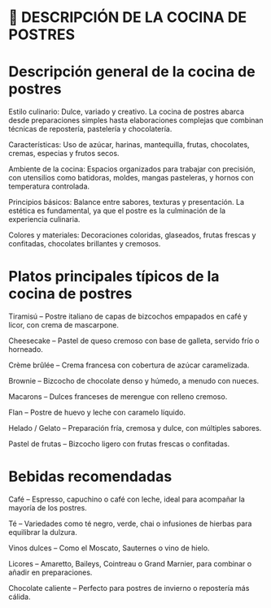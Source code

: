 # 🍰 DESCRIPCIÓN DE LA COCINA DE POSTRES

# Descripción general de la cocina de postres

Estilo culinario: Dulce, variado y creativo. La cocina de postres abarca desde preparaciones simples hasta elaboraciones complejas que combinan técnicas de repostería, pastelería y chocolatería.

Características: Uso de azúcar, harinas, mantequilla, frutas, chocolates, cremas, especias y frutos secos.

Ambiente de la cocina: Espacios organizados para trabajar con precisión, con utensilios como batidoras, moldes, mangas pasteleras, y hornos con temperatura controlada.

Principios básicos: Balance entre sabores, texturas y presentación. La estética es fundamental, ya que el postre es la culminación de la experiencia culinaria.

Colores y materiales: Decoraciones coloridas, glaseados, frutas frescas y confitadas, chocolates brillantes y cremosos.

# Platos principales típicos de la cocina de postres

Tiramisú – Postre italiano de capas de bizcochos empapados en café y licor, con crema de mascarpone.

Cheesecake – Pastel de queso cremoso con base de galleta, servido frío o horneado.

Crème brûlée – Crema francesa con cobertura de azúcar caramelizada.

Brownie – Bizcocho de chocolate denso y húmedo, a menudo con nueces.

Macarons – Dulces franceses de merengue con relleno cremoso.

Flan – Postre de huevo y leche con caramelo líquido.

Helado / Gelato – Preparación fría, cremosa y dulce, con múltiples sabores.

Pastel de frutas – Bizcocho ligero con frutas frescas o confitadas.

# Bebidas recomendadas

Café – Espresso, capuchino o café con leche, ideal para acompañar la mayoría de los postres.

Té – Variedades como té negro, verde, chai o infusiones de hierbas para equilibrar la dulzura.

Vinos dulces – Como el Moscato, Sauternes o vino de hielo.

Licores – Amaretto, Baileys, Cointreau o Grand Marnier, para combinar o añadir en preparaciones.

Chocolate caliente – Perfecto para postres de invierno o repostería más cálida.